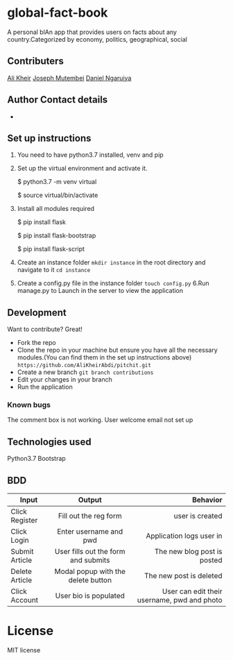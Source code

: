 # global-fact-book
A personal blAn app that provides users on facts about any country.Categorized by economy, politics, geographical, social 

## Contributers
[Ali Kheir](https://github.com/AliKheirAbdi)
[Joseph Mutembei](https://github.com/Mutembeijoe)
[Daniel Ngaruiya](https://github.com/daydroidmuchiri)



## Author Contact details
* 



## Set up instructions
1. You need to have python3.7 installed, venv and pip
2. Set up the virtual environment and activate it.

    
    $ python3.7 -m venv virtual


    $ source virtual/bin/activate


3. Install all modules required

    $ pip install flask


    $ pip install flask-bootstrap


    $ pip install flask-script

4. Create an instance folder ```mkdir instance``` in the root directory and navigate to it ```cd instance```
5. Create a config.py file in the instance folder ```touch config.py```
6.Run manage.py to Launch in the server to view the application

## Development
Want to contribute? Great!
* Fork the repo
* Clone the repo in your machine but ensure you have all the necessary modules.(You can find them in the set up instructions above)
```https://github.com/AliKheirAbdi/pitchit.git```
* Create a new branch ```git branch contributions```
* Edit your changes in your branch
* Run the application

### Known bugs
The comment box is not working.
User welcome email not set up

## Technologies used
Python3.7
Bootstrap

## BDD
| Input        | Output           | Behavior  |
| ------------- |:-------------:| -----:|
| Click Register      | Fill out the reg form | user is created |
| Click Login     | Enter username and pwd   | Application logs user in |
| Submit Article| User fills out the form and submits | The new blog post is posted|
| Delete Article| Modal popup with the delete button | The new post is deleted| Deleted from site
| Click Account| User bio is populated | User can edit their username, pwd and photo|




# License
MIT license